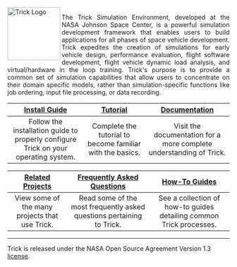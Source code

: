 <img src="https://raw.github.com/nasa/Trick/master/trick-0.png" alt="Trick Logo" align="left" height=120px>

<p align=justify>
The Trick Simulation Environment, developed at the NASA Johnson Space Center, is a powerful simulation development framework that enables users to build applications for all phases of space vehicle development. Trick expedites the creation of simulations for early vehicle design, performance evaluation, flight software development, flight vehicle dynamic load analysis, and virtual/hardware in the loop training. Trick's purpose is to provide a common set of simulation capabilities that allow users to concentrate on their domain specific models, rather than simulation-specific functions like job ordering, input file processing, or data recording.
</p>

| [Install Guide](Install-Guide) | [Tutorial](Tutorial) | [Documentation](Documentation-Home) |
|:-:|:-:|:-:|
| Follow the installation guide to properly configure Trick on your operating system. | Complete the tutorial to become familiar with the basics. | Visit the documentation for a more complete understanding of Trick. |

| [Related Projects](Related-Projects) | [Frequently Asked Questions](FAQ) | [How-To Guides](How-To-Guides) |
|:-:|:-:|:-:|
| View some of the many projects that use Trick. | Read some of the most frequently asked questions pertaining to Trick. | See a collection of how-to guides detailing common Trick processes. |

---
Trick is released under the NASA Open Source Agreement Version 1.3 [license](LICENSE).
